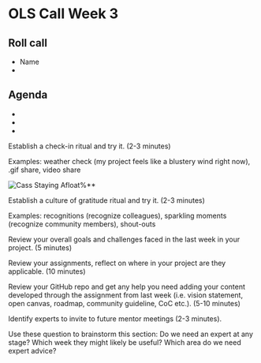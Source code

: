 # OLS Call Week 3

## Roll call
* Name 
*


## Agenda
*
*
*

Establish a check-in ritual and try it. (2-3 minutes)

Examples: weather check (my project feels like a blustery wind right now), .gif share, video share

![Cass Staying Afloat]()%**
  
Establish a culture of gratitude ritual and try it. (2-3 minutes)

Examples: recognitions (recognize colleagues), sparkling moments (recognize community members), shout-outs

Review your overall goals and challenges faced in the last week in your project. (5 minutes)

Review your assignments, reflect on where in your project are they applicable. (10 minutes)


Review your GitHub repo and get any help you need adding your content developed through the assignment from last week (i.e. vision statement, open canvas, roadmap, community guideline, CoC etc.). (5-10 minutes)


Identify experts to invite to future mentor meetings (2-3 minutes).

Use these question to brainstorm this section: Do we need an expert at any stage? Which week they might likely be useful? Which area do we need expert advice?
 
 
